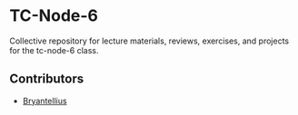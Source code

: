 # TC-Node-6

Collective repository for lecture materials, reviews, exercises, and projects for the tc-node-6 class.

## Contributors

- [Bryantellius](https://github.com/Bryantellius)
